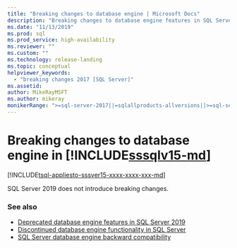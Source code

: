 ```yaml
---
title: "Breaking changes to database engine | Microsoft Docs"
description: "Breaking changes to database engine features in SQL Server 2019"
ms.date: "11/13/2019"
ms.prod: sql
ms.prod_service: high-availability
ms.reviewer: ""
ms.custom: ""
ms.technology: release-landing
ms.topic: conceptual
helpviewer_keywords: 
  - "breaking changes 2017 [SQL Server]"
ms.assetid: 
author: MikeRayMSFT
ms.author: mikeray
monikerRange: ">=sql-server-2017||=sqlallproducts-allversions||>=sql-server-linux-2017"
---
```

# Breaking changes to database engine in [!INCLUDE[sssqlv15-md](../includes/sssqlv15-md.md)]
[!INCLUDE[tsql-appliesto-sssver15-xxxx-xxxx-xxx-md](../includes/tsql-appliesto-ssver15-xxxx-xxxx-xxx.md)]

SQL Server 2019 does not introduce breaking changes.

### See also

- [Deprecated database engine features in SQL Server 2019](../database-engine/deprecated-database-engine-features-in-sql-server-version-15.md)   
- [Discontinued database engine functionality in SQL Server](../database-engine/discontinued-database-engine-functionality-in-sql-server.md)   
- [SQL Server database engine backward compatibility](../database-engine/sql-server-database-engine-backward-compatibility.md)
